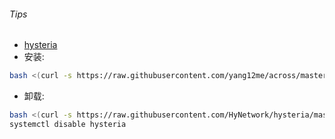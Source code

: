 ###### Tips
* [hysteria](https://github.com/HyNetwork/hysteria)
* 安装:
```bash
bash <(curl -s https://raw.githubusercontent.com/yang12me/across/master/hysteria/hysteria.sh) my.domain.com 
```
* 卸载:
```bash
bash <(curl -s https://raw.githubusercontent.com/HyNetwork/hysteria/master/install_server.sh) --remove
systemctl disable hysteria
```
